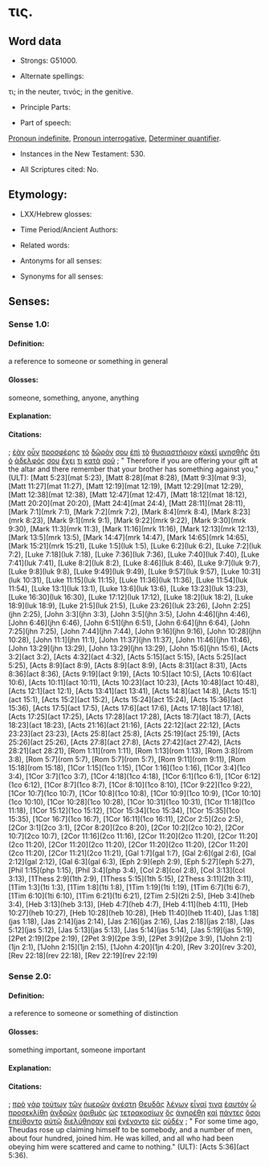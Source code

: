 # τις.

<!-- Status: S2=NeedsReview -->
<!-- Lexica used for edits: BDAG, FFM, LN, A-S -->

## Word data

* Strongs: G51000.


* Alternate spellings:

τι; in the neuter,  τινός; in the genitive.

* Principle Parts: 

* Part of speech: 

[Pronoun indefinite](http://ugg.readthedocs.io/en/latest/pronoun_indefinite.html), 
[Pronoun interrogative](http://ugg.readthedocs.io/en/latest/pronoun_interrogative.html), 
[Determiner quantifier](http://ugg.readthedocs.io/en/latest/determiner_quantifier.html).

* Instances in the New Testament: 530.

* All Scriptures cited: No.

## Etymology: 

* LXX/Hebrew glosses: 

* Time Period/Ancient Authors: 

* Related words: 

* Antonyms for all senses:

* Synonyms for all senses: 

## Senses:

### Sense 1.0:

#### Definition: 

a reference to someone or something in general

#### Glosses:

someone, something, anyone, anything

#### Explanation:

#### Citations:

; [ἐὰν](../G14370/01.md) [οὖν](../G37670/01.md) [προσφέρῃς](../G43740/01.md) [τὸ](../G35880/01.md) [δῶρόν](../G14350/01.md) [σου](../G47710/01.md) [ἐπὶ](../G19090/01.md) [τὸ](../G35880/01.md) [θυσιαστήριον](../G23790/01.md) [κἀκεῖ](../G25460/01.md) [μνησθῇς](../G34030/01.md) [ὅτι](../G37540/01.md) [ὁ](../G35880/01.md) [ἀδελφός](../G00800/01.md) [σου](../G47710/01.md) [ἔχει](../G21920/01.md) [τι](../G51000/01.md) [κατὰ](../G25960/01.md) [σοῦ](../G47710/01.md)
; " Therefore if you are offering your gift at the altar and there remember that your brother has something against you," (ULT): 
[Matt 5:23](mat 5:23), [Matt 8:28](mat 8:28), [Matt 9:3](mat 9:3), [Matt 11:27](mat 11:27), [Matt 12:19](mat 12:19), [Matt 12:29](mat 12:29), [Matt 12:38](mat 12:38), [Matt 12:47](mat 12:47), [Matt 18:12](mat 18:12), [Matt 20:20](mat 20:20), [Matt 24:4](mat 24:4), [Matt 28:11](mat 28:11), [Mark 7:1](mrk 7:1), [Mark 7:2](mrk 7:2), [Mark 8:4](mrk 8:4), [Mark 8:23](mrk 8:23), [Mark 9:1](mrk 9:1), [Mark 9:22](mrk 9:22), [Mark 9:30](mrk 9:30), [Mark 11:3](mrk 11:3), [Mark 11:16](mrk 11:16), [Mark 12:13](mrk 12:13), [Mark 13:5](mrk 13:5), [Mark 14:47](mrk 14:47), [Mark 14:65](mrk 14:65), [Mark 15:21](mrk 15:21), [Luke 1:5](luk 1:5), [Luke 6:2](luk 6:2), [Luke 7:2](luk 7:2), [Luke 7:18](luk 7:18), [Luke 7:36](luk 7:36), [Luke 7:40](luk 7:40), [Luke 7:41](luk 7:41), [Luke 8:2](luk 8:2), [Luke 8:46](luk 8:46), [Luke 9:7](luk 9:7), [Luke 9:8](luk 9:8), [Luke 9:49](luk 9:49), [Luke 9:57](luk 9:57), [Luke 10:31](luk 10:31), [Luke 11:15](luk 11:15), [Luke 11:36](luk 11:36), [Luke 11:54](luk 11:54), [Luke 13:1](luk 13:1), [Luke 13:6](luk 13:6), [Luke 13:23](luk 13:23), [Luke 16:30](luk 16:30), [Luke 17:12](luk 17:12), [Luke 18:2](luk 18:2), [Luke 18:9](luk 18:9), [Luke 21:5](luk 21:5), [Luke 23:26](luk 23:26), [John 2:25](jhn 2:25), [John 3:3](jhn 3:3), [John 3:5](jhn 3:5), [John 4:46](jhn 4:46), [John 6:46](jhn 6:46), [John 6:51](jhn 6:51), [John 6:64](jhn 6:64), [John 7:25](jhn 7:25), [John 7:44](jhn 7:44), [John 9:16](jhn 9:16), [John 10:28](jhn 10:28), [John 11:1](jhn 11:1), [John 11:37](jhn 11:37), [John 11:46](jhn 11:46), [John 13:29](jhn 13:29), [John 13:29](jhn 13:29), [John 15:6](jhn 15:6), [Acts 3:2](act 3:2), [Acts 4:32](act 4:32), [Acts 5:15](act 5:15), [Acts 5:25](act 5:25), [Acts 8:9](act 8:9), [Acts 8:9](act 8:9), [Acts 8:31](act 8:31), [Acts 8:36](act 8:36), [Acts 9:19](act 9:19), [Acts 10:5](act 10:5), [Acts 10:6](act 10:6), [Acts 10:11](act 10:11), [Acts 10:23](act 10:23), [Acts 10:48](act 10:48), [Acts 12:1](act 12:1), [Acts 13:41](act 13:41), [Acts 14:8](act 14:8), [Acts 15:1](act 15:1), [Acts 15:2](act 15:2), [Acts 15:24](act 15:24), [Acts 15:36](act 15:36), [Acts 17:5](act 17:5), [Acts 17:6](act 17:6), [Acts 17:18](act 17:18), [Acts 17:25](act 17:25), [Acts 17:28](act 17:28), [Acts 18:7](act 18:7), [Acts 18:23](act 18:23), [Acts 21:16](act 21:16), [Acts 22:12](act 22:12), [Acts 23:23](act 23:23), [Acts 25:8](act 25:8), [Acts 25:19](act 25:19), [Acts 25:26](act 25:26), [Acts 27:8](act 27:8), [Acts 27:42](act 27:42), [Acts 28:21](act 28:21), [Rom 1:11](rom 1:11), [Rom 1:13](rom 1:13), [Rom 3:8](rom 3:8), [Rom 5:7](rom 5:7), [Rom 5:7](rom 5:7), [Rom 9:11](rom 9:11), [Rom 15:18](rom 15:18), [1Cor 1:15](1co 1:15), [1Cor 1:16](1co 1:16), [1Cor 3:4](1co 3:4), [1Cor 3:7](1co 3:7), [1Cor 4:18](1co 4:18), [1Cor 6:1](1co 6:1), [1Cor 6:12](1co 6:12), [1Cor 8:7](1co 8:7), [1Cor 8:10](1co 8:10), [1Cor 9:22](1co 9:22), [1Cor 10:7](1co 10:7), [1Cor 10:8](1co 10:8), [1Cor 10:9](1co 10:9), [1Cor 10:10](1co 10:10), [1Cor 10:28](1co 10:28), [1Cor 10:31](1co 10:31), [1Cor 11:18](1co 11:18), [1Cor 15:12](1co 15:12), [1Cor 15:34](1co 15:34), [1Cor 15:35](1co 15:35), [1Cor 16:7](1co 16:7), [1Cor 16:11](1co 16:11), [2Cor 2:5](2co 2:5), [2Cor 3:1](2co 3:1), [2Cor 8:20](2co 8:20), [2Cor 10:2](2co 10:2), [2Cor 10:7](2co 10:7), [2Cor 11:16](2co 11:16), [2Cor 11:20](2co 11:20), [2Cor 11:20](2co 11:20), [2Cor 11:20](2co 11:20), [2Cor 11:20](2co 11:20), [2Cor 11:20](2co 11:20), [2Cor 11:21](2co 11:21), [Gal 1:7](gal 1:7), [Gal 2:6](gal 2:6), [Gal 2:12](gal 2:12), [Gal 6:3](gal 6:3), [Eph 2:9](eph 2:9), [Eph 5:27](eph 5:27), [Phil 1:15](php 1:15), [Phil 3:4](php 3:4), [Col 2:8](col 2:8), [Col 3:13](col 3:13), [1Thess 2:9](1th 2:9), [1Thess 5:15](1th 5:15), [2Thess 3:11](2th 3:11), [1Tim 1:3](1ti 1:3), [1Tim 1:8](1ti 1:8), [1Tim 1:19](1ti 1:19), [1Tim 6:7](1ti 6:7), [1Tim 6:10](1ti 6:10), [1Tim 6:21](1ti 6:21), [2Tim 2:5](2ti 2:5), [Heb 3:4](heb 3:4), [Heb 3:13](heb 3:13), [Heb 4:7](heb 4:7), [Heb 4:11](heb 4:11), [Heb 10:27](heb 10:27), [Heb 10:28](heb 10:28), [Heb 11:40](heb 11:40), [Jas 1:18](jas 1:18), [Jas 2:14](jas 2:14), [Jas 2:16](jas 2:16), [Jas 2:18](jas 2:18), [Jas 5:12](jas 5:12), [Jas 5:13](jas 5:13), [Jas 5:14](jas 5:14), [Jas 5:19](jas 5:19), [2Pet 2:19](2pe 2:19), [2Pet 3:9](2pe 3:9), [2Pet 3:9](2pe 3:9), [1John 2:1](1jn 2:1), [1John 2:15](1jn 2:15), [1John 4:20](1jn 4:20), [Rev 3:20](rev 3:20), [Rev 22:18](rev 22:18), [Rev 22:19](rev 22:19)

### Sense 2.0:

#### Definition: 

a reference to someone or something of distinction

#### Glosses:

something important, someone important

#### Explanation:

#### Citations:

; [πρὸ](../G42530/01.md) [γὰρ](../G10630/01.md) [τούτων](../G37780/01.md) [τῶν](../G35880/01.md) [ἡμερῶν](../G22500/01.md) [ἀνέστη](../G04500/01.md) [Θευδᾶς](../G23330/01.md) [λέγων](../G30040/01.md) [εἶναί](../G99999/01.md) [τινα](../G51000/01.md) [ἑαυτόν](../G14380/01.md) [ᾧ](../G37390/01.md) [προσεκλίθη](../G43455/01.md) [ἀνδρῶν](../G04350/01.md) [ἀριθμὸς](../G07060/01.md) [ὡς](../G56130/01.md) [τετρακοσίων](../G99999/01.md) [ὃς](../G37390/01.md) [ἀνῃρέθη](../G03370/01.md) [καὶ](../G25320/01.md) [πάντες](../G39560/01.md) [ὅσοι](../G37450/01.md) [ἐπείθοντο](../G39820/01.md) [αὐτῷ](../G08460/01.md) [διελύθησαν](../G12620/01.md) [καὶ](../G25320/01.md) [ἐγένοντο](../G10960/01.md) [εἰς](../G15190/01.md) [οὐδέν](../G37620/01.md)
; " For some time ago, Theudas rose up claiming himself to be somebody, and a number of men, about four hundred, joined him. He was killed, and all who had been obeying him were scattered and came to nothing." (ULT): 
[Acts 5:36](act 5:36).
